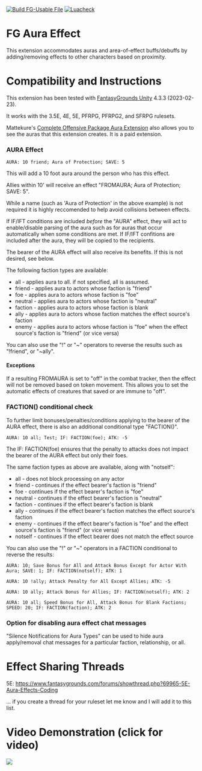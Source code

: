 [![Build FG-Usable File](https://github.com/FG-Unofficial-Developers-Guild/FG-Aura-Effect/actions/workflows/create-ext.yml/badge.svg)](https://github.com/FG-Unofficial-Developers-Guild/FG-Aura-Effect/actions/workflows/create-ext.yml) [![Luacheck](https://github.com/FG-Unofficial-Developers-Guild/FG-Aura-Effect/actions/workflows/luacheck.yml/badge.svg)](https://github.com/FG-Unofficial-Developers-Guild/FG-Aura-Effect/actions/workflows/luacheck.yml)

# FG Aura Effect
This extension accommodates auras and area-of-effect buffs/debuffs by adding/removing effects to other characters based on proximity.

# Compatibility and Instructions
This extension has been tested with [FantasyGrounds Unity](https://www.fantasygrounds.com/home/FantasyGroundsUnity.php) 4.3.3 (2023-02-23).

It works with the 3.5E, 4E, 5E, PFRPG, PFRPG2, and SFRPG rulesets.

Mattekure's [Complete Offensive Package Aura Extension](https://forge.fantasygrounds.com/shop/items/620/view) also allows you to see the auras that this extension creates. It is a paid extension.

### AURA Effect
```AURA: 10 friend; Aura of Protection; SAVE: 5```

This will add a 10 foot aura around the person who has this effect.

Allies within 10' will receive an effect "FROMAURA; Aura of Protection; SAVE: 5".

While a name (such as 'Aura of Protection' in the above example) is not required it is highly reccomended to help avoid collisions between effects.

If IF/IFT conditions are included *before* the "AURA" effect, they will act to enable/disable parsing of the aura such as for auras that occur automatically when some conditions are met. If IF/IFT confitions are included after the aura, they will be copied to the recipients.

The bearer of the AURA effect will also receive its benefits. If this is not desired, see below.

The following faction types are available:
* all - applies aura to all. if not specified, all is assumed.
* friend - applies aura to actors whose faction is "friend"
* foe - applies aura to actors whose faction is "foe"
* neutral - applies aura to actors whose faction is "neutral"
* faction - applies aura to actors whose faction is blank
* ally - applies aura to actors whose faction matches the effect source's faction
* enemy - applies aura to actors whose faction is "foe" when the effect source's faction is "friend" (or vice versa)

You can also use the "!" or "~" operators to reverse the results such as "!friend", or "~ally".

#### Exceptions
If a resulting FROMAURA is set to "off" in the combat tracker, then the effect will not be removed based on token movement. This allows you to set the automatic effects of creatures that saved or are immune to "off".

### FACTION() conditional check
To further limit bonuses/penalties/conditions applying to the bearer of the AURA effect, there is also an additional conditional type "FACTION()".

```AURA: 10 all; Test; IF: FACTION(foe); ATK: -5```

The IF: FACTION(foe) ensures that the penalty to attacks does not impact the bearer of the AURA effect but only their foes.

The same faction types as above are available, along with "notself":
* all - does not block processing on any actor
* friend - continues if the effect bearer's faction is "friend"
* foe - continues if the effect bearer's faction is "foe"
* neutral - continues if the effect bearer's faction is "neutral"
* faction - continues if the effect bearer's faction is blank
* ally - continues if the effect bearer's faction matches the effect source's faction
* enemy - continues if the effect bearer's faction is "foe" and the effect source's faction is "friend" (or vice versa)
* notself - continues if the effect bearer does not match the effect source

You can also use the "!" or "~" operators in a FACTION conditional to reverse the results:

```AURA: 10; Save Bonus for All and Attack Bonus Except for Actor With Aura; SAVE: 1; IF: FACTION(notself); ATK: 1```

```AURA: 10 !ally; Attack Penalty for All Except Allies; ATK: -5```

```AURA: 10 ally; Attack Bonus for Allies; IF: FACTION(notself); ATK: 2```

```AURA: 10 all; Speed Bonus for All, Attack Bonus for Blank Factions; SPEED: 20; IF: FACTION(faction); ATK: 2```

### Option for disabling aura effect chat messages
"Silence Notifications for Aura Types" can be used to hide aura apply/removal chat messages for a particular faction, relationship, or all.

# Effect Sharing Threads
5E: https://www.fantasygrounds.com/forums/showthread.php?69965-5E-Aura-Effects-Coding

... if you create a thread for your ruleset let me know and I will add it to this list.

# Video Demonstration (click for video)
[<img src="https://i.ytimg.com/vi_webp/e2JQzf5HI6I/hqdefault.webp">](https://www.youtube.com/watch?v=e2JQzf5HI6I)
